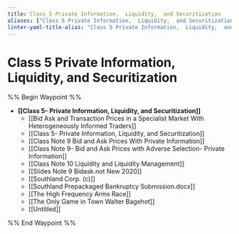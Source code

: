 ```yaml
---
title: Class 5 Private Information,  Liquidity,  and Securitization
aliases: ["Class 5 Private Information,  Liquidity,  and Securitization"]
linter-yaml-title-alias: "Class 5 Private Information,  Liquidity,  and Securitization"
---
```


# Class 5 Private Information,  Liquidity,  and Securitization

%% Begin Waypoint %%
- **[[Class 5- Private Information, Liquidity, and Securitization]]**
	- [[Bid Ask and Transaction Prices in a Specialist Market With Heterogeneously Informed Traders]]
	- [[Class 5- Private Information, Liquidity, and Securitization]]
	- [[Class Note 9 Bid and Ask Prices With Private Information]]
	- [[Class Note 9- Bid and Ask Prices with Adverse Selection- Private Information]]
	- [[Class Note 10 Liquidity and Liquidity Management]]
	- [[Slides Note 9 Bidask.not New 2020]]
	- [[Southland Corp. (c)]]
	- [[Southland Prepackaged Bankruptcy Submission.docx]]
	- [[The High Frequency Arms Race]]
	- [[The Only Game in Town Walter Bagehot]]
	- [[Untitled]]

%% End Waypoint %%
